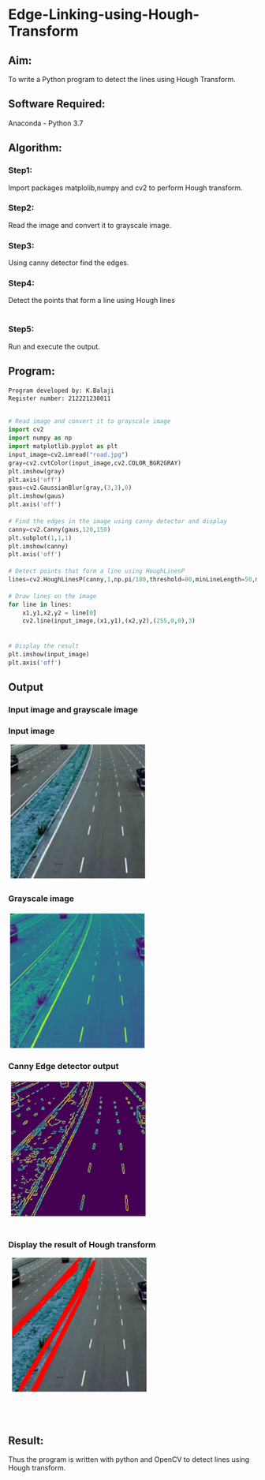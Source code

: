 # Edge-Linking-using-Hough-Transform
## Aim:
To write a Python program to detect the lines using Hough Transform.

## Software Required:
Anaconda - Python 3.7

## Algorithm:
### Step1:
Import packages matplolib,numpy and cv2 to perform Hough transform.
<br>

### Step2:
Read the image and convert it to grayscale image.
<br>

### Step3:
Using canny detector find the edges.
<br>

### Step4:
Detect the points that form a line using Hough lines  
<br>

### Step5:
Run and execute the output.
<br>


## Program:
~~~
Program developed by: K.Balaji
Register number: 212221230011
~~~
```Python

# Read image and convert it to grayscale image
import cv2
import numpy as np
import matplotlib.pyplot as plt
input_image=cv2.imread("road.jpg")
gray=cv2.cvtColor(input_image,cv2.COLOR_BGR2GRAY)
plt.imshow(gray)
plt.axis('off')
gaus=cv2.GaussianBlur(gray,(3,3),0)
plt.imshow(gaus)
plt.axis('off')

# Find the edges in the image using canny detector and display
canny=cv2.Canny(gaus,120,150)
plt.subplot(1,1,1)
plt.imshow(canny)
plt.axis('off')

# Detect points that form a line using HoughLinesP
lines=cv2.HoughLinesP(canny,1,np.pi/180,threshold=80,minLineLength=50,maxLineGap=250)

# Draw lines on the image
for line in lines:
    x1,y1,x2,y2 = line[0]
    cv2.line(input_image,(x1,y1),(x2,y2),(255,0,0),3)


# Display the result
plt.imshow(input_image) 
plt.axis('off')


```
## Output

### Input image and grayscale image
### Input image
![IN](./1.png)
### Grayscale image
![gray](./2.png)
<br>

### Canny Edge detector output
![Canny](./3.png)
<br>
<br>

### Display the result of Hough transform
![Hough](./4.png)
<br>
<br>
<br>
<br>


## Result:
Thus the program is written with python and OpenCV to detect lines using Hough transform. 
